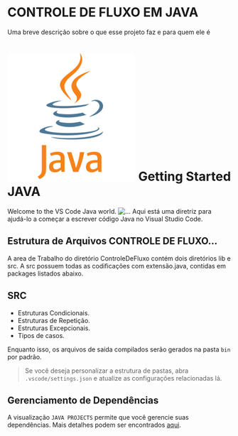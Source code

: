 
# CONTROLE DE FLUXO EM JAVA

Uma breve descrição sobre o que esse projeto faz e para quem ele é

# ![..](https://raw.githubusercontent.com/github/explore/5b3600551e122a3277c2c5368af2ad5725ffa9a1/topics/java/java.png?size=48) Getting Started JAVA

Welcome to the VS Code Java world. ![..](https://github.com/vscode-icons.png?size=40). Aqui está uma diretriz para ajudá-lo a começar a escrever código Java no Visual Studio Code.

## Estrutura de Arquivos CONTROLE DE FLUXO...

A area de Trabalho do diretório ControleDeFluxo contém dois diretórios lib e src. 
A src possuem todas as codificações com extensão.java, contidas em packages listados abaixo.

## SRC 
- Estruturas Condicionais.
- Estruturas de Repetição.
- Estruturas Excepcionais.
- Tipos de casos.

Enquanto isso, os arquivos de saída compilados serão gerados na pasta `bin` por padrão.
> Se você deseja personalizar a estrutura de pastas, abra `.vscode/settings.json` e atualize as configurações relacionadas lá.
> 
## Gerenciamento de Dependências

A visualização `JAVA PROJECTS` permite que você gerencie suas dependências. Mais detalhes podem ser encontrados [aqui](https://github.com/microsoft/vscode-java-dependency#manage-dependencies).
